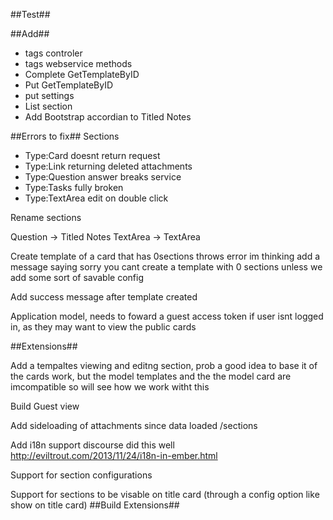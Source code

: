 ##Test##


##Add##
- tags controler
- tags webservice methods
- Complete GetTemplateByID
- Put GetTemplateByID
- put settings
- List section
- Add Bootstrap accordian to Titled Notes

##Errors to fix##
Sections

- Type:Card doesnt return request
- Type:Link returning deleted attachments
- Type:Question answer breaks service
- Type:Tasks fully broken
- Type:TextArea edit on double click

Rename sections

Question -> Titled Notes
TextArea -> TextArea

Create template of a card that has 0sections throws error
  im thinking add a message saying sorry you cant create a template with 0 sections unless we add some sort of savable config

Add success message after template created


Application model, needs to foward a guest access token if user isnt logged in, as they may want to view the public cards

##Extensions##

Add a tempaltes viewing and editng section, prob a good idea to base it of the cards work, but the model templates and the the model card are imcompatible so will see how we work witht this

Build Guest view

Add sideloading of attachments since data loaded /sections

Add i18n support discourse did this well http://eviltrout.com/2013/11/24/i18n-in-ember.html

Support for section configurations

Support for sections to be visable on title card (through a config option like show on title card)
##Build Extensions##